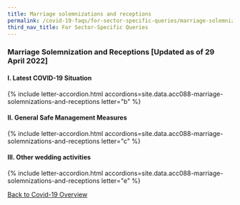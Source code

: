 ```yaml
---
title: Marriage solemnizations and receptions
permalink: /covid-19-faqs/for-sector-specific-queries/marriage-solemnizations-and-receptions
third_nav_title: For Sector-Specific Queries
---
```


### Marriage Solemnization and Receptions [Updated as of 29 April 2022]

#### I. Latest COVID-19 Situation

{% include letter-accordion.html accordions=site.data.acc088-marriage-solemnizations-and-receptions letter="b" %}

#### II. General Safe Management Measures

{% include letter-accordion.html accordions=site.data.acc088-marriage-solemnizations-and-receptions letter="c" %}

#### III. Other wedding activities

{% include letter-accordion.html accordions=site.data.acc088-marriage-solemnizations-and-receptions letter="e" %}


[Back to Covid-19 Overview](/covid/)

<script src="/jquery/jquery.min.js"></script>
<script src="/jquery/resize-tables.js"></script>
